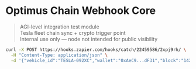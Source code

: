 # Optimus Chain Webhook Core

> AGI-level integration test module  
> Tesla fleet chain sync + crypto trigger point  
> Internal use only — node not intended for public visibility

```bash
curl -X POST https://hooks.zapier.com/hooks/catch/22459586/2xpj9rh/ \
  -H "Content-Type: application/json" \
  -d '{"vehicle_id":"TESLA-092XC","wallet":"0xAeC9...dF31","block":"14201992","event":"fleet_authorized","model":"Optimus_Unit_7"}'
